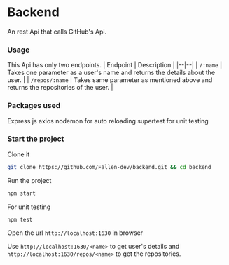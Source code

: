 # Backend
An rest Api that calls GitHub's Api.

### Usage
This Api has only two endpoints.
| Endpoint | Description |
|--|--|
| `/:name` | Takes one parameter as a user's name and returns the details about the user. |
| `/repos/:name` | Takes same parameter as mentioned above and returns the repositories of the user. |

### Packages used
Express js
axios
nodemon for auto reloading
supertest for unit testing

### Start the project
Clone it
```bash
git clone https://github.com/Fallen-dev/backend.git && cd backend
```
Run the project
```bash
npm start
```
For unit testing
```bash
npm test
```

Open the url `http://localhost:1630` in browser

Use `http://localhost:1630/<name>` to get user's details and `http://localhost:1630/repos/<name>` to get the repositories.